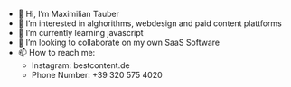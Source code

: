 - 👋 Hi, I’m Maximilian Tauber
- 👀 I’m interested in alghorithms, webdesign and paid content plattforms
- 🌱 I’m currently learning javascript
- 💞️ I’m looking to collaborate on my own SaaS Software
- 📫 How to reach me: 
  - Instagram: bestcontent.de 
  - Phone Number: +39 320 575 4020
